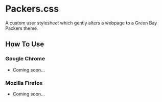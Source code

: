 # Packers.css

A custom user stylesheet which gently alters a webpage to a Green Bay Packers
theme.

## How To Use

### Google Chrome

- Coming soon...

### Mozilla Firefox

- Coming soon...

